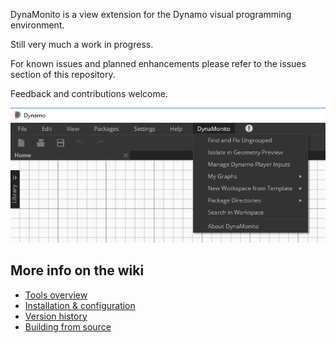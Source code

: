 DynaMonito is a view extension for the Dynamo visual programming environment. 

Still very much a work in progress.

For known issues and planned enhancements please refer to the issues section of this repository.

Feedback and contributions welcome.

![](https://raw.githubusercontent.com/andydandy74/Monito/master/documentation/MonitoMenu.png)

## More info on the wiki

- [Tools overview](https://github.com/andydandy74/Monito/wiki/Tools-Overview)
- [Installation & configuration](https://github.com/andydandy74/Monito/wiki/Installation-&-Configuration)
- [Version history](https://github.com/andydandy74/Monito/wiki/Version-history)
- [Building from source](https://github.com/andydandy74/Monito/wiki/Building-from-Source)
